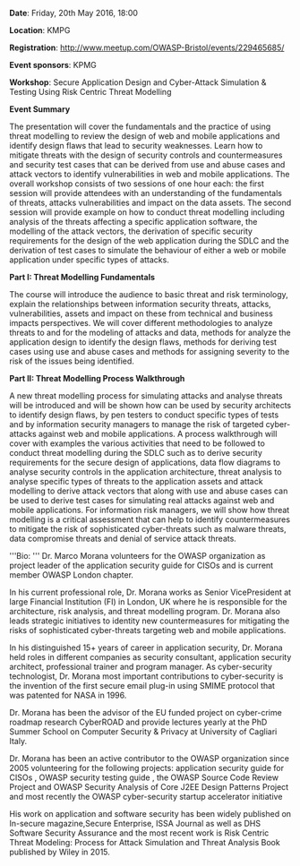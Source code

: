 **Date**: Friday, 20th May 2016, 18:00

**Location**: KMPG

**Registration**:
<http://www.meetup.com/OWASP-Bristol/events/229465685/>

**Event sponsors**: KPMG

**Workshop**: Secure Application Design and Cyber-Attack Simulation &
Testing Using Risk Centric Threat Modelling

**Event Summary**

The presentation will cover the fundamentals and the practice of using
threat modelling to review the design of web and mobile applications and
identify design flaws that lead to security weaknesses. Learn how to
mitigate threats with the design of security controls and
countermeasures and security test cases that can be derived from use and
abuse cases and attack vectors to identify vulnerabilities in web and
mobile applications. The overall workshop consists of two sessions of
one hour each: the first session will provide attendees with an
understanding of the fundamentals of threats, attacks vulnerabilities
and impact on the data assets. The second session will provide example
on how to conduct threat modelling including analysis of the threats
affecting a specific application software, the modelling of the attack
vectors, the derivation of specific security requirements for the design
of the web application during the SDLC and the derivation of test cases
to simulate the behaviour of either a web or mobile application under
specific types of attacks.

**Part I: Threat Modelling Fundamentals**

The course will introduce the audience to basic threat and risk
terminology, explain the relationships between information security
threats, attacks, vulnerabilities, assets and impact on these from
technical and business impacts perspectives. We will cover different
methodologies to analyze threats to and for the modeling of attacks and
data, methods for analyze the application design to identify the design
flaws, methods for deriving test cases using use and abuse cases and
methods for assigning severity to the risk of the issues being
identified.

**Part II: Threat Modelling Process Walkthrough**

A new threat modelling process for simulating attacks and analyse
threats will be introduced and will be shown how can be used by security
architects to identify design flaws, by pen testers to conduct specific
types of tests and by information security managers to manage the risk
of targeted cyber-attacks against web and mobile applications. A process
walkthrough will cover with examples the various activities that need to
be followed to conduct threat modelling during the SDLC such as to
derive security requirements for the secure design of applications, data
flow diagrams to analyse security controls in the application
architecture, threat analysis to analyse specific types of threats to
the application assets and attack modelling to derive attack vectors
that along with use and abuse cases can be used to derive test cases for
simulating real attacks against web and mobile applications. For
information risk managers, we will show how threat modelling is a
critical assessment that can help to identify countermeasures to
mitigate the risk of sophisticated cyber-threats such as malware
threats, data compromise threats and denial of service attack threats.

'''Bio: ''' Dr. Marco Morana volunteers for the OWASP organization as
project leader of the application security guide for CISOs and is
current member OWASP London chapter.

In his current professional role, Dr. Morana works as Senior
VicePresident at large Financial Institution (FI) in London, UK where he
is responsible for the architecture, risk analysis, and threat modelling
program. Dr. Morana also leads strategic initiatives to identity new
countermeasures for mitigating the risks of sophisticated cyber-threats
targeting web and mobile applications.

In his distinguished 15+ years of career in application security, Dr.
Morana held roles in different companies as security consultant,
application security architect, professional trainer and program
manager. As cyber-security technologist, Dr. Morana most important
contributions to cyber-security is the invention of the first secure
email plug-in using SMIME protocol that was patented for NASA in 1996.

Dr. Morana has been the advisor of the EU funded project on cyber-crime
roadmap research CyberROAD and provide lectures yearly at the PhD Summer
School on Computer Security & Privacy at University of Cagliari Italy.

Dr. Morana has been an active contributor to the OWASP organization
since 2005 volunteering for the following projects: application security
guide for CISOs , OWASP security testing guide , the OWASP Source Code
Review Project and OWASP Security Analysis of Core J2EE Design Patterns
Project and most recently the OWASP cyber-security startup accelerator
initiative

His work on application and software security has been widely published
on In-secure magazine,Secure Enterprise, ISSA Journal as well as DHS
Software Security Assurance and the most recent work is Risk Centric
Threat Modeling: Process for Attack Simulation and Threat Analysis Book
published by Wiley in 2015.